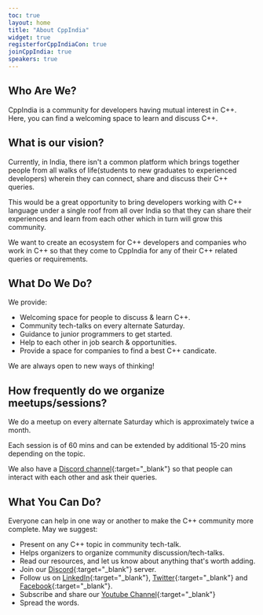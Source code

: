 ```yaml
---
toc: true
layout: home
title: "About CppIndia"
widget: true
registerforCppIndiaCon: true
joinCppIndia: true
speakers: true
---
```


## Who Are We?

CppIndia is a community for developers having mutual interest in C++. Here, you can find a welcoming space to learn and discuss C++.

## What is our vision?

Currently, in India, there isn't a common platform which brings together people from all walks of life(students to new graduates to experienced developers) wherein they can connect, share and discuss their C++ queries. 

This would be a great opportunity to bring developers working with C++ language under a single roof from all over India so that they can share their experiences and learn from each other which in turn will grow this community. 

We want to create an ecosystem for C++ developers and companies who work in C++ so that they come to CppIndia for any of their C++ related queries or requirements.

## What Do We Do?

We provide:
- Welcoming space for people to discuss & learn C++.
- Community tech-talks on every alternate Saturday.
- Guidance to junior programmers to get started.
- Help to each other in job search & opportunities.
- Provide a space for companies to find a best C++ candicate.

We are always open to new ways of thinking!

## How frequently do we organize meetups/sessions?

We do a meetup on every alternate Saturday which is approximately twice a month.

Each session is of 60 mins and can be extended by additional 15-20 mins depending on the topic.

We also have a [Discord channel](https://discord.gg/Wz42tX5){:target="_blank"} so that people can interact with each other and ask their queries.

## What You Can Do?

Everyone can help in one way or another to make the C++ community more complete.
May we suggest:
- Present on any C++ topic in community tech-talk.
- Helps organizers to organize community discussion/tech-talks.
- Read our resources, and let us know about anything that's worth adding.
- Join our [Discord](https://discord.gg/Wz42tX5){:target="_blank"} server.
- Follow us on [LinkedIn](https://www.linkedin.com/company/cppindia/){:target="_blank"}, [Twitter](https://twitter.com/CppIndiaUG){:target="_blank"} and [Facebook](https://www.facebook.com/CppIndiaUG){:target="_blank"}.
- Subscribe and share our [Youtube Channel](https://youtube.com/c/CppIndiaUG){:target="_blank"}
- Spread the words.
